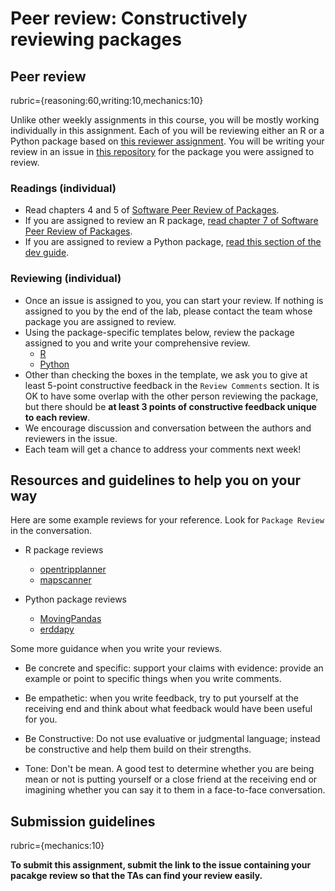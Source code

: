 # Peer review: Constructively reviewing packages

## Peer review
rubric={reasoning:60,writing:10,mechanics:10}

Unlike other weekly assignments in this course, you will be mostly working individually in this assignment. Each of you will be reviewing either an R or a Python package based on [this reviewer assignment](https://github.ubc.ca/MDS-2021-21/DSCI_524_collab-sw-dev_students/issues/7). You will be writing your review in an issue in [this repository](https://github.com/UBC-MDS/software-review-2021) for the package you were assigned to review. 

### Readings (individual)

- Read chapters 4 and 5 of [Software Peer Review of Packages](https://devguide.ropensci.org/softwarereviewintro.html).
- If you are assigned to review an R package, [read chapter 7 of Software Peer Review of Packages](https://devguide.ropensci.org/reviewerguide.html). 
- If you are assigned to review a Python package, [read this section of the dev guide](https://www.pyopensci.org/contributing-guide/appendices/templates.html#review-template).

### Reviewing (individual)

- Once an issue is assigned to you, you can start your review. If nothing is assigned to you by the end of the lab, please contact the team whose package you are assigned to review.
- Using the package-specific templates below, review the package assigned to you and write your comprehensive review. 
    - [R](https://devguide.ropensci.org/reviewtemplate.html)
    - [Python](https://www.pyopensci.org/contributing-guide/appendices/templates.html#review-template)   
- Other than checking the boxes in the template, we ask you to give at least 5-point constructive feedback in the `Review Comments` section. It is OK to have some overlap with the other person reviewing the package, but there should be **at least 3 points of constructive feedback unique to each review**. 
- We encourage discussion and conversation between the authors and reviewers in the issue. 
- Each team will get a chance to address your comments next week! 

## Resources and guidelines to help you on your way

Here are some example reviews for your reference. Look for `Package Review` in the conversation. 

- R package reviews
    - [opentripplanner](https://github.com/ropensci/software-review/issues/295)
    - [mapscanner](https://github.com/ropensci/software-review/issues/330)

- Python package reviews
    - [MovingPandas](https://github.com/pyOpenSci/software-review/issues/18)
    - [erddapy ](https://github.com/pyOpenSci/software-review/issues/1)
    
Some more guidance when you write your reviews.

- Be concrete and specific: support your claims with evidence: provide an example or point to specific things when you write comments.

- Be empathetic: when you write feedback, try to put yourself at the receiving end and think about what feedback would have been useful for you.

- Be Constructive: Do not use evaluative or judgmental language; instead be constructive and help them build on their strengths.

- Tone: Don't be mean. A good test to determine whether you are being mean or not is putting yourself or a close friend at the receiving end or imagining whether you can say it to them in a face-to-face conversation.

## Submission guidelines
rubric={mechanics:10}

**To submit this assignment, submit the link to the issue containing your pacakge review so that the TAs can find your review easily.** 